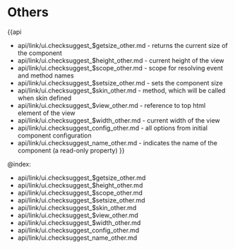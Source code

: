 Others
=======

{{api
- api/link/ui.checksuggest_$getsize_other.md - returns the current size of the component
- api/link/ui.checksuggest_$height_other.md - current height of the view
- api/link/ui.checksuggest_$scope_other.md - scope for resolving event and method names
- api/link/ui.checksuggest_$setsize_other.md - sets the component size
- api/link/ui.checksuggest_$skin_other.md - method, which will be called when skin defined
- api/link/ui.checksuggest_$view_other.md - reference to top html element of the view
- api/link/ui.checksuggest_$width_other.md - current width of the view
- api/link/ui.checksuggest_config_other.md - all options from initial component configuration
- api/link/ui.checksuggest_name_other.md - indicates the name of the component (a read-only property)
}}

@index:
- api/link/ui.checksuggest_$getsize_other.md
- api/link/ui.checksuggest_$height_other.md
- api/link/ui.checksuggest_$scope_other.md
- api/link/ui.checksuggest_$setsize_other.md
- api/link/ui.checksuggest_$skin_other.md
- api/link/ui.checksuggest_$view_other.md
- api/link/ui.checksuggest_$width_other.md
- api/link/ui.checksuggest_config_other.md
- api/link/ui.checksuggest_name_other.md


